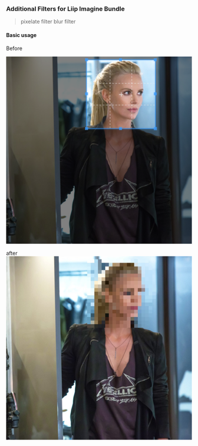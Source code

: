 ### Additional Filters for Liip Imagine Bundle
> pixelate filter
> blur filter


#### Basic usage
Before

![before](screenshots/sc1.png "Before")

after
![after](screenshots/sc2.png "After")
